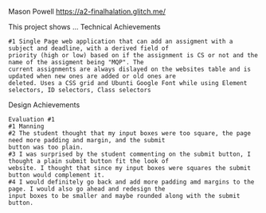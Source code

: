 Mason Powell https://a2-finalhalation.glitch.me/

This project shows ...
Technical Achievements

    #1 Single Page web application that can add an assigment with a subject and deadline, with a derived field of 
    priority (high or low) based on if the assignment is CS or not and the name of the assigment being "MQP". The
    current assignments are always dislayed on the websites table and is updated when new ones are added or old ones are
    deleted. Uses a CSS grid and Ubunti Google Font while using Element selectors, ID selectors, Class selectors




Design Achievements

    Evaluation #1
    #1 Manning
    #2 The student thought that my input boxes were too square, the page need more padding and margin, and the submit
    button was too plain.
    #3 I was surprised by the student commenting on the submit button, I thought a plain submit button fit the look of 
    website. I thought that since my input boxes were squares the submit button would complement it.
    #4 I would definitely go back and add more padding amd margins to the page. I would also go ahead and redesign the 
    input boxes to be smaller and maybe rounded along with the submit button. 
